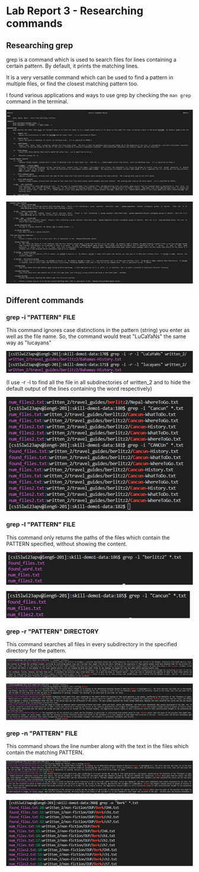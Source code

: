 # Lab Report 3 - Researching commands

## Researching grep

grep is a command which is used to search files for lines containing a certain pattern. By default, it prints the matching lines.

It is a very versatile command which can be used to find a pattern in multiple files, or find the closest matching pattern too.

I found various applications and ways to use grep by checking the ``` man grep ``` command in the terminal.

![Image](man_grep_1.png)

![Image](man_grep_3.png)

## Different commands

### grep -i "PATTERN" FILE

This command ignores case distinctions in the pattern (string) you enter as well as the file name. So, the command would treat "LuCaYaNs" the same way as "lucayans"

![Image](example1.png)

(I use -r -l to find all the file in all subdirectories of written_2 and to hide the default output of the lines containing the word respectively)

![Image](example2.png)


### grep -l "PATTERN" FILE

This command only returns the paths of the files which contain the PATTERN specified, without showing the content.

![Image](example3.png)

![Image](example4.png)

### grep -r "PATTERN" DIRECTORY

This command searches all files in every subdirectory in the specified directory for the pattern.

![Image](example5.png)

![Image](example6.png)

### grep -n "PATTERN" FILE

This command shows the line number along with the text in the files which contain the matching PATTERN.

![Image](example7.png)

![Image](example8.png)
